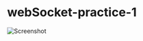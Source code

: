 # webSocket-practice-1

![Screenshot](https://i.postimg.cc/RVztzyS3/Screenshot-2025-06-12-at-5-28-58-AM.png)
